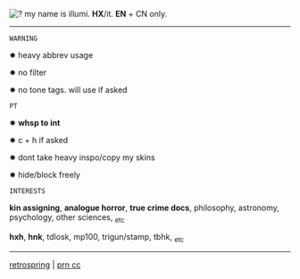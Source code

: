 ![?](https://cdn.discordapp.com/attachments/940136922028859433/1165991699256983654/illumi.gif?ex=6548dd64&is=65366864&hm=7c6ba671d9c5d143c84db56a74eda97fdb845863b8fc197befc8718dc006e38b&) my name is illumi. **HX**/it. **EN** + CN only.

***

```
WARNING
```
✸ heavy abbrev usage

✸ no filter

✸ no tone tags. will use if asked

```
PT
```

✸ **whsp to int**

✸ c + h if asked

✸ dont take heavy inspo/copy my skins

✸ hide/block freely

```
INTERESTS
```
**kin assigning**, **analogue horror**, **true crime docs**, philosophy, astronomy, psychology, other sciences, <sub> etc </sub>

**hxh**, **hnk**, tdlosk, mp100, trigun/stamp, tbhk, <sub> etc </sub>
***
[retrospring](https://retrospring.net/@illvmi) | [prn cc](https://pronouns.cc/@ILLUMI)
